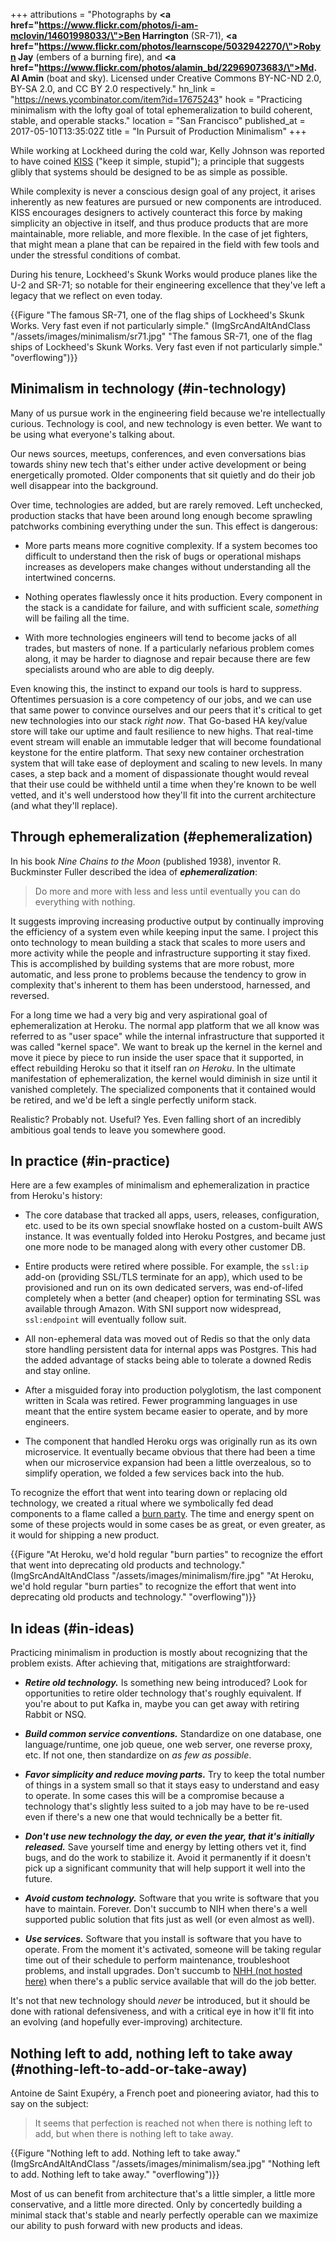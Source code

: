+++
attributions = "Photographs by <strong><a href=\"https://www.flickr.com/photos/i-am-mclovin/14601998033/\">Ben Harrington</a></strong> (SR-71), <strong><a href=\"https://www.flickr.com/photos/learnscope/5032942270/\">Robyn Jay</a></strong> (embers of a burning fire), and <strong><a href=\"https://www.flickr.com/photos/alamin_bd/22969073683/\">Md. Al Amin</a></strong> (boat and sky). Licensed under Creative Commons BY-NC-ND 2.0, BY-SA 2.0, and CC BY 2.0 respectively."
hn_link = "https://news.ycombinator.com/item?id=17675243"
hook = "Practicing minimalism with the lofty goal of total ephemeralization to build coherent, stable, and operable stacks."
location = "San Francisco"
published_at = 2017-05-10T13:35:02Z
title = "In Pursuit of Production Minimalism"
+++

While working at Lockheed during the cold war, Kelly
Johnson was reported to have coined [KISS][kiss] ("keep it
simple, stupid"); a principle that suggests glibly that
systems should be designed to be as simple as possible.

While complexity is never a conscious design goal of any
project, it arises inherently as new features are pursued
or new components are introduced. KISS encourages designers
to actively counteract this force by making simplicity an
objective in itself, and thus produce products that are
more maintainable, more reliable, and more flexible. In the
case of jet fighters, that might mean a plane that can be
repaired in the field with few tools and under the
stressful conditions of combat.

During his tenure, Lockheed's Skunk Works would produce
planes like the U-2 and SR-71; so notable for their
engineering excellence that they've left a legacy that we
reflect on even today.

{{Figure "The famous SR-71, one of the flag ships of Lockheed's Skunk Works. Very fast even if not particularly simple." (ImgSrcAndAltAndClass "/assets/images/minimalism/sr71.jpg" "The famous SR-71, one of the flag ships of Lockheed's Skunk Works. Very fast even if not particularly simple." "overflowing")}}

## Minimalism in technology (#in-technology)

Many of us pursue work in the engineering field because
we're intellectually curious. Technology is cool, and new
technology is even better. We want to be using what
everyone's talking about.

Our news sources, meetups, conferences, and even
conversations bias towards shiny new tech that's either
under active development or being energetically promoted.
Older components that sit quietly and do their job well
disappear into the background.

Over time, technologies are added, but are rarely removed.
Left unchecked, production stacks that have been around
long enough become sprawling patchworks combining
everything under the sun. This effect is dangerous:

* More parts means more cognitive complexity. If a system
  becomes too difficult to understand then the risk of bugs
  or operational mishaps increases as developers make
  changes without understanding all the intertwined
  concerns.

* Nothing operates flawlessly once it hits production.
  Every component in the stack is a candidate for failure,
  and with sufficient scale, _something_ will be failing all
  the time.

* With more technologies engineers will tend to become
  jacks of all trades, but masters of none. If a
  particularly nefarious problem comes along, it may be
  harder to diagnose and repair because there are few
  specialists around who are able to dig deeply.

Even knowing this, the instinct to expand our tools is hard
to suppress. Oftentimes persuasion is a core competency of
our jobs, and we can use that same power to convince
ourselves and our peers that it's critical to get new
technologies into our stack _right now_. That Go-based HA
key/value store will take our uptime and fault resilience
to new highs. That real-time event stream will enable an
immutable ledger that will become foundational keystone for
the entire platform. That sexy new container orchestration
system that will take ease of deployment and scaling to new
levels. In many cases, a step back and a moment of
dispassionate thought would reveal that their use could be
withheld until a time when they're known to be well vetted,
and it's well understood how they'll fit into the current
architecture (and what they'll replace).

## Through ephemeralization (#ephemeralization)

In his book _Nine Chains to the Moon_ (published 1938),
inventor R. Buckminster Fuller described the idea of
***ephemeralization***:

> Do more and more with less and less until eventually you
> can do everything with nothing.

It suggests improving increasing productive output by
continually improving the efficiency of a system even while
keeping input the same. I project this onto technology to
mean building a stack that scales to more users and more
activity while the people and infrastructure supporting it
stay fixed. This is accomplished by building systems that
are more robust, more automatic, and less prone to problems
because the tendency to grow in complexity that's inherent
to them has been understood, harnessed, and reversed.

For a long time we had a very big and very aspirational
goal of ephemeralization at Heroku. The normal app platform
that we all know was referred to as "user space" while the
internal infrastructure that supported it was called
"kernel space". We want to break up the kernel in the
kernel and move it piece by piece to run inside the user
space that it supported, in effect rebuilding Heroku so
that it itself ran _on Heroku_. In the ultimate
manifestation of ephemeralization, the kernel would
diminish in size until it vanished completely. The
specialized components that it contained would be retired,
and we'd be left a single perfectly uniform stack.

Realistic? Probably not. Useful? Yes. Even falling short of
an incredibly ambitious goal tends to leave you somewhere
good.

## In practice (#in-practice)

Here are a few examples of minimalism and ephemeralization
in practice from Heroku's history:

* The core database that tracked all apps, users, releases,
  configuration, etc. used to be its own special snowflake
  hosted on a custom-built AWS instance. It was eventually
  folded into Heroku Postgres, and became just one more
  node to be managed along with every other customer DB.

* Entire products were retired where possible. For example,
  the `ssl:ip` add-on (providing SSL/TLS terminate for an
  app), which used to be provisioned and run on its own
  dedicated servers, was end-of-lifed completely when a
  better (and cheaper) option for terminating SSL was
  available through Amazon. With SNI support now
  widespread, `ssl:endpoint` will eventually follow suit.

* All non-ephemeral data was moved out of Redis so that the
  only data store handling persistent data for internal
  apps was Postgres. This had the added advantage of stacks
  being able to tolerate a downed Redis and stay online.

* After a misguided foray into production polyglotism, the
  last component written in Scala was retired. Fewer
  programming languages in use meant that the entire system
  became easier to operate, and by more engineers.

* The component that handled Heroku orgs was originally run
  as its own microservice. It eventually became obvious
  that there had been a time when our microservice
  expansion had been a little overzealous, so to simplify
  operation, we folded a few services back into the hub.

To recognize the effort that went into tearing down or
replacing old technology, we created a ritual where we
symbolically fed dead components to a flame called a [burn
party](/fragments/burn-parties). The time and energy spent
on some of these projects would in some cases be as great,
or even greater, as it would for shipping a new product.

{{Figure "At Heroku, we'd hold regular \"burn parties\" to recognize the effort that went into deprecating old products and technology." (ImgSrcAndAltAndClass "/assets/images/minimalism/fire.jpg" "At Heroku, we'd hold regular \"burn parties\" to recognize the effort that went into deprecating old products and technology." "overflowing")}}

## In ideas (#in-ideas)

Practicing minimalism in production is mostly about
recognizing that the problem exists. After achieving that,
mitigations are straightforward:

* ***Retire old technology.*** Is something new being
  introduced? Look for opportunities to retire older
  technology that's roughly equivalent. If you're about to
  put Kafka in, maybe you can get away with retiring Rabbit
  or NSQ.

* ***Build common service conventions.*** Standardize on
  one database, one language/runtime, one job queue, one
  web server, one reverse proxy, etc. If not one, then
  standardize on _as few as possible_.

* ***Favor simplicity and reduce moving parts.*** Try to
  keep the total number of things in a system small so that
  it stays easy to understand and easy to operate. In some
  cases this will be a compromise because a technology
  that's slightly less suited to a job may have to be 
  re-used even if there's a new one that would technically 
  be a better fit.

* ***Don't use new technology the day, or even the year,
  that it's initially released.*** Save yourself time and
  energy by letting others vet it, find bugs, and do the
  work to stabilize it. Avoid it permanently if it doesn't
  pick up a significant community that will help support it
  well into the future.

* ***Avoid custom technology.*** Software that you write is
  software that you have to maintain. Forever. Don't
  succumb to NIH when there's a well supported public
  solution that fits just as well (or even almost as well).

* ***Use services.*** Software that you install is software
  that you have to operate. From the moment it's activated,
  someone will be taking regular time out of their schedule
  to perform maintenance, troubleshoot problems, and
  install upgrades. Don't succumb to [NHH (not hosted here)](/fragments/not-hosted-here)
  when there's a public service available that will do the
  job better.

It's not that new technology should _never_ be introduced,
but it should be done with rational defensiveness, and with
a critical eye in how it'll fit into an evolving (and
hopefully ever-improving) architecture.

## Nothing left to add, nothing left to take away (#nothing-left-to-add-or-take-away)

Antoine de Saint Exupéry, a French poet and pioneering
aviator, had this to say on the subject:

> It seems that perfection is reached not when there is
> nothing left to add, but when there is nothing left to
> take away.

{{Figure "Nothing left to add. Nothing left to take away." (ImgSrcAndAltAndClass "/assets/images/minimalism/sea.jpg" "Nothing left to add. Nothing left to take away." "overflowing")}}

Most of us can benefit from architecture that's a little
simpler, a little more conservative, and a little more
directed. Only by concertedly building a minimal stack
that's stable and nearly perfectly operable can we maximize
our ability to push forward with new products and ideas.

[kiss]: https://en.wikipedia.org/wiki/KISS_principle
